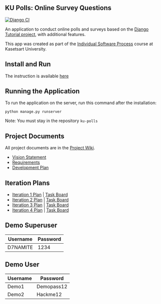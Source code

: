 ## KU Polls: Online Survey Questions 

[![Django CI](https://github.com/D7NAMITE/ku-polls/actions/workflows/django.yml/badge.svg?branch=main)](https://github.com/D7NAMITE/ku-polls/actions/workflows/django.yml)

An application to conduct online polls and surveys based
on the [Django Tutorial project][django-tutorial], with
additional features.

[django-tutorial]: https://docs.djangoproject.com/en/4.2/intro/tutorial01/

This app was created as part of the [Individual Software Process](
https://cpske.github.io/ISP) course at Kasetsart University.

## Install and Run

The instruction is available [here](./Installation.md)

## Running the Application

To run the application on the server,
run this command after the installation: 
```
python manage.py runserver
```
Note: You must stay in the repository `ku-polls`

## Project Documents

All project documents are in the [Project Wiki](https://github.com/users/D7NAMITE/projects/5/views/1).

- [Vision Statement](https://github.com/D7NAMITE/ku-polls/wiki/Vision-Statement)
- [Requirements](https://github.com/D7NAMITE/ku-polls/wiki/Requirement)
- [Development Plan](https://github.com/D7NAMITE/ku-polls/wiki/Development-Plan)

## Iteration Plans
- [Iteration 1 Plan](https://github.com/D7NAMITE/ku-polls/wiki/Iteration-1-Plan) | [Task Board](https://github.com/users/D7NAMITE/projects/5)
- [Iteration 2 Plan](https://github.com/D7NAMITE/ku-polls/wiki/Iteration-2-Plan) | [Task Board](https://github.com/users/D7NAMITE/projects/5/views/3)
- [Iteration 3 Plan](https://github.com/D7NAMITE/ku-polls/wiki/Iteration-3-Plan) | [Task Board](https://github.com/users/D7NAMITE/projects/5/views/5)
- [Iteration 4 Plan](https://github.com/D7NAMITE/ku-polls/wiki/Iteration-1-Plan) | [Task Board](https://github.com/users/D7NAMITE/projects/5/views/6)

## Demo Superuser
| Username | Password |
|----------|----------|
| D7NAMITE | 1234     |

## Demo User
| Username  | Password        |
|-----------|-----------------|
|   Demo1   | Demopass12 |
|   Demo2   | Hackme12 |

